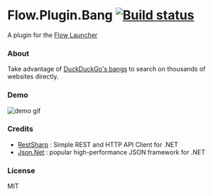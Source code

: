 Flow.Plugin.Bang [![Build status](https://ci.appveyor.com/api/projects/status/ioxkuogbyom54q6t/branch/master?svg=true)](https://ci.appveyor.com/project/JohnTheGr8/flow-plugin-bang/branch/master)
==================

A plugin for the [Flow Launcher](https://github.com/Flow-Launcher/Flow.Launcher)

### About

Take advantage of [DuckDuckGo's bangs](https://duckduckgo.com/bang) to search on thousands of websites directly.

### Demo

![demo gif](https://i.imgur.com/OYWg9AT.gif)

### Credits

- [RestSharp](https://github.com/restsharp/RestSharp) : Simple REST and HTTP API Client for .NET
- [Json.Net](https://github.com/JamesNK/Newtonsoft.Json) : popular high-performance JSON framework for .NET

### License

MIT